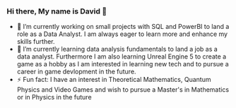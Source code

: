 ### Hi there, My name is David 👋
- 🔭 I’m currently working on small projects with SQL and PowerBI to land a role as a Data Analyst. I am always eager to learn more and enhance my skills further.
- 🌱 I’m currently learning data analysis fundamentals to land a job as a data analyst. Furthermore I am also learning Unreal Engine 5 to create a game as a hobby as I am interested in learning new tech and to pursue a career in game devlopment in the future.
- ⚡ Fun fact: I have an interest in Theoretical Mathematics, Quantum Physics and Video Games and wish to pursue a Master's in Mathematics or in Physics in the future
<!--
**davidsamuelargueta/davidsamuelargueta** is a ✨ _special_ ✨ repository because its `README.md` (this file) appears on your GitHub profile.

Here are some ideas to get you started:


- 👯 I’m looking to collaborate on ...
- 🤔 I’m looking for help with ...
- 💬 Ask me about ...
- 📫 How to reach me: ...
- 😄 Pronouns: ...

-->
